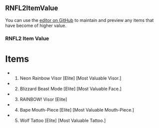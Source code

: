 ## RNFL2ItemValue

You can use the [editor on GitHub](https://github.com/RNFL2ItemValue/RNFL2ItemValue.github.io/edit/master/index.md) to maintain and preview any items that have become of higher value.

### RNFL2 Item Value
# Items

- 1. Neon Rainbow Visor [Elite] [Most Valuable Visor.]
- 2. Blizzard Beast Mode [Elite] [Most Valuable Face.]
- 3. RAINBOW! Visor [Elite]
- 4. Bape Mouth-Piece [Elite] [Most Valuable Mouth-Piece.]
- 5. Wolf Tattoo [Elite] [Most Valuable Tattoo.]


